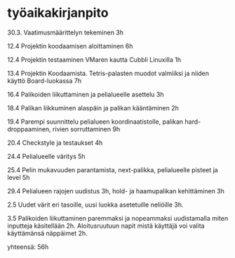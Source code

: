 # työaikakirjanpito

30.3. Vaatimusmäärittelyn tekeminen 3h

12.4 Projektin koodaamisen aloittaminen 6h

12.4 Projektin testaaminen VMaren kautta Cubbli Linuxilla 1h

13.4 Projektin Koodaamista. Tetris-palasten muodot valmiiksi ja niiden käyttö Board-luokassa 7h

16.4 Palikoiden liikuttaminen ja pelialueelle asettelu 3h

18.4 Palikan liikkuminen alaspäin ja palikan kääntäminen 2h

19.4 Parempi suunnittelu pelialueen koordinaatistolle, palikan hard-droppaaminen, rivien sorruttaminen 9h

20.4 Checkstyle ja testaukset 4h

24.4 Pelialueelle väritys 5h

25.4 Pelin mukavuuden parantamista, next-palikka, pelialueelle pisteet ja level 5h

29.4 Pelialueen rajojen uudistus 3h, hold- ja haamupalikan kehittäminen 3h

2.5 Uudet värit eri tasoille, uusi luokka asetetuille neliöille 3h. 

3.5 Palikoiden liikuttaminen paremmaksi ja nopeammaksi uudistamalla miten inputteja käsitellään 2h. Aloitusruutuun napit mistä käyttäjä voi valita käyttämänsä näppäimet 2h. 

yhteensä: 56h
